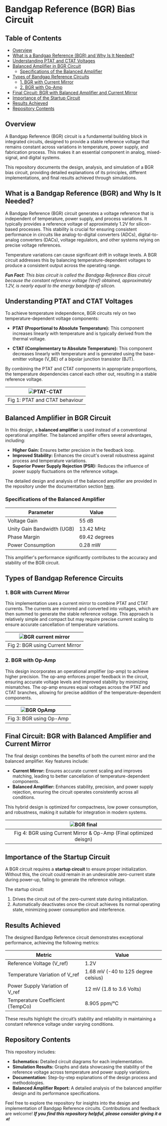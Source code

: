 # Bandgap Reference (BGR) Bias Circuit

## Table of Contents
- [Overview](#overview)
- [What is a Bandgap Reference (BGR) and Why Is It Needed?](#what-is-a-bandgap-reference-bgr-and-why-is-it-needed)
- [Understanding PTAT and CTAT Voltages](#understanding-ptat-and-ctat-voltages)
- [Balanced Amplifier in BGR Circuit](#balanced-amplifier-in-bgr-circuit)
  - [Specifications of the Balanced Amplifier](#specifications-of-the-balanced-amplifier)
- [Types of Bandgap Reference Circuits](#types-of-bandgap-reference-circuits)
  - [1. BGR with Current Mirror](#1-bgr-with-current-mirror)
  - [2. BGR with Op-Amp](#2-bgr-with-op-amp)
- [Final Circuit: BGR with Balanced Amplifier and Current Mirror](#final-circuit-bgr-with-balanced-amplifier-and-current-mirror)
- [Importance of the Startup Circuit](#importance-of-the-startup-circuit)
- [Results Achieved](#results-achieved)
- [Repository Contents](#repository-contents)

## Overview
A Bandgap Reference (BGR) circuit is a fundamental building block in integrated circuits, designed to provide a stable reference voltage that remains constant across variations in temperature, power supply, and fabrication process. This makes it an essential component in analog, mixed-signal, and digital systems. 

This repository documents the design, analysis, and simulation of a BGR bias circuit, providing detailed explanations of its principles, different implementations, and final results achieved through simulations.

## What is a Bandgap Reference (BGR) and Why Is It Needed?
A Bandgap Reference (BGR) circuit generates a voltage reference that is independent of temperature, power supply, and process variations. It typically provides a reference voltage of approximately 1.2V for silicon-based processes. This stability is crucial for ensuring consistent performance in circuits like analog-to-digital converters (ADCs), digital-to-analog converters (DACs), voltage regulators, and other systems relying on precise voltage references.

Temperature variations can cause significant drift in voltage levels. A BGR circuit addresses this by balancing temperature-dependent voltages to produce a consistent output across the operating range.

***Fun Fact**: This bias circuit is called the Bandgap Reference Bias circuit because the constant reference voltage (Vref) obtained, approximately 1.2V, is nearly equal to the energy bandgap of silicon.*

## Understanding PTAT and CTAT Voltages
To achieve temperature independence, BGR circuits rely on two temperature-dependent voltage components:

- **PTAT (Proportional to Absolute Temperature):** This component increases linearly with temperature and is typically derived from the thermal voltage.

- **CTAT (Complementary to Absolute Temperature):** This component decreases linearly with temperature and is generated using the base-emitter voltage (V_BE) of a bipolar junction transistor (BJT).

By combining the PTAT and CTAT components in appropriate proportions, the temperature dependencies cancel each other out, resulting in a stable reference voltage.


| ![PTAT-CTAT](https://github.com/HarshitSri-Analog/Bandgap-Reference-Bias-Circuit/blob/main/Images/PTAT%20and%20CTAT.png) | 
| :---: | 
| Fig 1: PTAT and CTAT behaviour |

## Balanced Amplifier in BGR Circuit
In this design, a **balanced amplifier** is used instead of a conventional operational amplifier. The balanced amplifier offers several advantages, including:

- **Higher Gain:** Ensures better precision in the feedback loop.
- **Improved Stability:** Enhances the circuit's overall robustness against process and temperature variations.
- **Superior Power Supply Rejection (PSR):** Reduces the influence of power supply fluctuations on the reference voltage.

The detailed design and analysis of the balanced amplifier are provided in the repository under the documentation section [here](https://github.com/HarshitSri-Analog/Bandgap-Reference-Bias-Circuit/tree/main/Balanced%20Ampr). 

### Specifications of the Balanced Amplifier
| **Parameter**       | **Value**       |
|---------------------|-----------------|
| Voltage Gain        | 55 dB          |
| Unity Gain Bandwidth (UGB) | 13.42 MHz    |
| Phase Margin        | 69.42 degrees  |
| Power Consumption   | 0.28 mW        |

This amplifier's performance significantly contributes to the accuracy and stability of the BGR circuit.

## Types of Bandgap Reference Circuits

### 1. BGR with Current Mirror
This implementation uses a current mirror to combine PTAT and CTAT currents. The currents are mirrored and converted into voltages, which are then summed to generate the stable reference voltage. This approach is relatively simple and compact but may require precise current scaling to ensure accurate cancellation of temperature variations.


| ![BGR current mirror](https://github.com/HarshitSri-Analog/Bandgap-Reference-Bias-Circuit/blob/main/Images/BGR%20Current%20Mirror.png) | 
| :---: | 
| Fig 2: BGR using Current Mirror |

### 2. BGR with Op-Amp
This design incorporates an operational amplifier (op-amp) to achieve higher precision. The op-amp enforces proper feedback in the circuit, ensuring accurate voltage levels and improved stability by minimizing mismatches. The op-amp ensures equal voltages across the PTAT and CTAT branches, allowing for precise addition of the temperature-dependent components.

| ![BGR OpAmp](https://github.com/HarshitSri-Analog/Bandgap-Reference-Bias-Circuit/blob/87618c8f63555c633de72ab075af02026f515996/Images/BGR%20opamp.png) | 
| :---: | 
| Fig 3: BGR using Op-Amp |

## Final Circuit: BGR with Balanced Amplifier and Current Mirror
The final design combines the benefits of both the current mirror and the balanced amplifier. Key features include:

- **Current Mirror:** Ensures accurate current scaling and improves matching, leading to better cancellation of temperature-dependent components.
- **Balanced Amplifier:** Enhances stability, precision, and power supply rejection, ensuring the circuit operates consistently across all conditions.

This hybrid design is optimized for compactness, low power consumption, and robustness, making it suitable for integration in modern systems.

| ![BGR final](https://github.com/HarshitSri-Analog/Bandgap-Reference-Bias-Circuit/blob/main/Images/BGR%20Final.png) | 
| :---: | 
| Fig 4: BGR using Current Mirror & Op-Amp (Final optimized deisgn) |

## Importance of the Startup Circuit
A BGR circuit requires a **startup circuit** to ensure proper initialization. Without this, the circuit could remain in an undesirable zero-current state during power-up, failing to generate the reference voltage. 

The startup circuit:
1. Drives the circuit out of the zero-current state during initialization.
2. Automatically deactivates once the circuit achieves its normal operating state, minimizing power consumption and interference.

## Results Achieved
The designed Bandgap Reference circuit demonstrates exceptional performance, achieving the following metrics:

| **Metric**                   | **Value**              |
|------------------------------|-----------------------|
| Reference Voltage (V_ref)    | 1.2V                 |
| Temperature Variation of V_ref | 1.68 mV (-40 to 125 degree celsius) |
| Power Supply Variation of V_ref | 12 mV (1.8 to 3.6 Volts) |
| Temperature Coefficient (TempCo) | 8.905 ppm/°C       |

These results highlight the circuit’s stability and reliability in maintaining a constant reference voltage under varying conditions.

## Repository Contents

This repository includes:

- **Schematics:** Detailed circuit diagrams for each implementation.
- **Simulation Results:** Graphs and data showcasing the stability of the reference voltage across temperature and power supply variations.
- **Documentation:** Step-by-step explanations of the design process and methodologies.
- **Balanced Amplifier Report:** A detailed analysis of the balanced amplifier design and its performance specifications.

Feel free to explore the repository for insights into the design and implementation of Bandgap Reference circuits. Contributions and feedback are welcome!
***If you find this repository helpful, please consider giving it a ⭐!***

